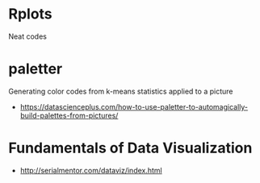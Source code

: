 # Rplots
Neat codes

# paletter
Generating color codes from k-means statistics applied to a picture
* https://datascienceplus.com/how-to-use-paletter-to-automagically-build-palettes-from-pictures/ 

# Fundamentals of Data Visualization
* http://serialmentor.com/dataviz/index.html 
